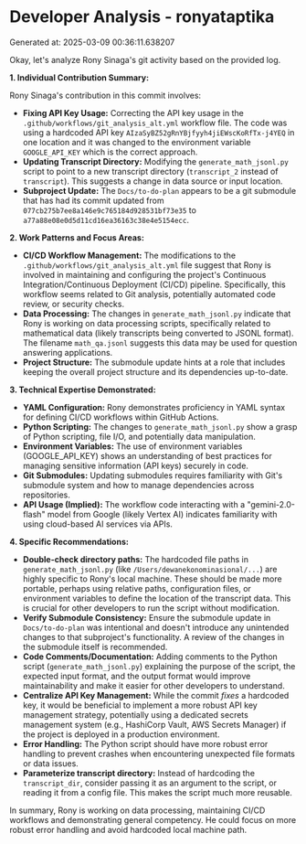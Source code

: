 # Developer Analysis - ronyataptika
Generated at: 2025-03-09 00:36:11.638207

Okay, let's analyze Rony Sinaga's git activity based on the provided log.

**1. Individual Contribution Summary:**

Rony Sinaga's contribution in this commit involves:

*   **Fixing API Key Usage:** Correcting the API key usage in the `.github/workflows/git_analysis_alt.yml` workflow file.  The code was using a hardcoded API key `AIzaSyBZ52gRnYBjfyyh4jiEWscKoRfTx-j4YEQ` in one location and it was changed to the environment variable `GOOGLE_API_KEY` which is the correct approach.
*   **Updating Transcript Directory:**  Modifying the `generate_math_jsonl.py` script to point to a new transcript directory (`transcript_2` instead of `transcript`).  This suggests a change in data source or input location.
*   **Subproject Update:** The `Docs/to-do-plan` appears to be a git submodule that has had its commit updated from `077cb275b7ee8a146e9c765184d928531bf73e35` to `a77a88e08e0d5d11cd16ea36163c38e4e5154ecc`.

**2. Work Patterns and Focus Areas:**

*   **CI/CD Workflow Management:**  The modifications to the `.github/workflows/git_analysis_alt.yml` file suggest that Rony is involved in maintaining and configuring the project's Continuous Integration/Continuous Deployment (CI/CD) pipeline.  Specifically, this workflow seems related to Git analysis, potentially automated code review, or security checks.
*   **Data Processing:** The changes in `generate_math_jsonl.py` indicate that Rony is working on data processing scripts, specifically related to mathematical data (likely transcripts being converted to JSONL format). The filename `math_qa.jsonl` suggests this data may be used for question answering applications.
*   **Project Structure:**  The submodule update hints at a role that includes keeping the overall project structure and its dependencies up-to-date.

**3. Technical Expertise Demonstrated:**

*   **YAML Configuration:**  Rony demonstrates proficiency in YAML syntax for defining CI/CD workflows within GitHub Actions.
*   **Python Scripting:** The changes to `generate_math_jsonl.py` show a grasp of Python scripting, file I/O, and potentially data manipulation.
*   **Environment Variables:** The use of environment variables (GOOGLE_API_KEY) shows an understanding of best practices for managing sensitive information (API keys) securely in code.
*   **Git Submodules:** Updating submodules requires familiarity with Git's submodule system and how to manage dependencies across repositories.
*   **API Usage (Implied):** The workflow code interacting with a "gemini-2.0-flash" model from Google (likely Vertex AI) indicates familiarity with using cloud-based AI services via APIs.

**4. Specific Recommendations:**

*   **Double-check directory paths:**  The hardcoded file paths in `generate_math_jsonl.py` (like `/Users/dewanekonominasional/...`) are highly specific to Rony's local machine.  These should be made more portable, perhaps using relative paths, configuration files, or environment variables to define the location of the transcript data.  This is crucial for other developers to run the script without modification.
*   **Verify Submodule Consistency:** Ensure the submodule update in `Docs/to-do-plan` was intentional and doesn't introduce any unintended changes to that subproject's functionality. A review of the changes in the submodule itself is recommended.
*   **Code Comments/Documentation:**  Adding comments to the Python script (`generate_math_jsonl.py`) explaining the purpose of the script, the expected input format, and the output format would improve maintainability and make it easier for other developers to understand.
*   **Centralize API Key Management:** While the commit *fixes* a hardcoded key, it would be beneficial to implement a more robust API key management strategy, potentially using a dedicated secrets management system (e.g., HashiCorp Vault, AWS Secrets Manager) if the project is deployed in a production environment.
*   **Error Handling:** The Python script should have more robust error handling to prevent crashes when encountering unexpected file formats or data issues.
*   **Parameterize transcript directory:** Instead of hardcoding the `transcript_dir`, consider passing it as an argument to the script, or reading it from a config file. This makes the script much more reusable.

In summary, Rony is working on data processing, maintaining CI/CD workflows and demonstrating general competency. He could focus on more robust error handling and avoid hardcoded local machine path.
